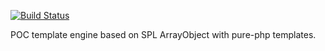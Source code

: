 [![Build Status](https://travis-ci.org/dypa/dotTpl.png)](https://travis-ci.org/dypa/dotTpl)

POC template engine based on SPL ArrayObject with pure-php templates.
